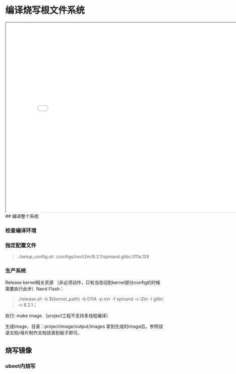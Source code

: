 # 编译烧写根文件系统
<iframe width="800" height="600"
  src="//player.bilibili.com/player.html?aid=807146816&bvid=BV1W34y1X7gJ&cid=457686134&page=1">
</iframe>
## 编译整个系统

### 检查编译环境

### 指定配置文件
> ./setup_config.sh ./configs/nvr/i2m/8.2.1/spinand.glibc.011a.128

### 生产系统
Release kernel相关资源 （非必须动作，只有当改动到kernel部分config的时候需要执行此步）Nand Flash：
> ./release.sh -k  ${kernel_path} -b 011A -p nvr -f spinand -c i2m -l glibc -v 8.2.1；

执行: make image （project工程不支持多线程编译）

生成image，目录：project/image/output/images 拿到生成的image后，参照烧录文档/母片制作文档烧录到板子即可。

## 烧写镜像

### uboot内烧写
